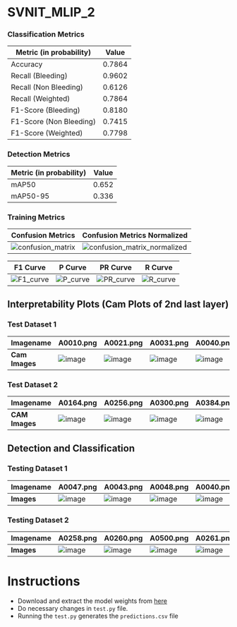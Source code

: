 # SVNIT_MLIP_2


 ### Classification Metrics
| Metric (in probability)| Value    |
|------------------------|----------|
| Accuracy               |   0.7864 |
| Recall (Bleeding)                 |   0.9602 |
| Recall (Non Bleeding)                 |   0.6126|
| Recall (Weighted)                 |   0.7864|
| F1-Score (Bleeding)               |  0.8180  |
| F1-Score (Non Bleeding)               |  0.7415  |
| F1-Score (Weighted)               |  0.7798  |

### Detection Metrics
| Metric (in probability)| Value          |
|------------------------|----------------|
|  mAP50 |     0.652      |
| mAP50-95|     0.336     |


### Training Metrics

| **Confusion Metrics** | **Confusion Metrics Normalized**|
|------ |---------------------|
|![confusion_matrix](https://github.com/pragneshbarik/misahub-challenge/assets/65221256/31ef191b-b8f4-4dc8-a336-6a2a340db6d3)|![confusion_matrix_normalized](https://github.com/pragneshbarik/misahub-challenge/assets/65221256/7a7d65d3-aa1c-43c1-bf19-7c40d390da9f)|


| **F1 Curve** | **P Curve**|**PR Curve** |**R Curve**|
|------ |---------------------|------ |---------------------|
|![F1_curve](https://github.com/pragneshbarik/misahub-challenge/assets/65221256/ec099737-cbbb-4da3-9cfd-4a0bb5913a58)|![P_curve](https://github.com/pragneshbarik/misahub-challenge/assets/65221256/a14ef28c-51e8-4c99-8ffd-58307e6c2280)|![PR_curve](https://github.com/pragneshbarik/misahub-challenge/assets/65221256/e8073211-0c11-4e22-9559-7e50b6aa47da)|![R_curve](https://github.com/pragneshbarik/misahub-challenge/assets/65221256/28c4cf9f-9e21-471a-92d8-de5b5ad80851)





## Interpretability Plots (Cam Plots of 2nd last layer)

### Test Dataset 1

| **Imagename** | **A0010.png** | **A0021.png**|**A0031.png**|**A0040.png**|**A0045.png**|
|------ |---------------------|---------------------|---------------------|---------------------|---------------------|
|**Cam Images** | ![image](https://github.com/pragneshbarik/misahub-challenge/assets/65221256/d4f9ba16-fa0a-477f-b65c-473bb858a8df)| ![image](https://github.com/pragneshbarik/misahub-challenge/assets/65221256/ead3de41-9dfd-4654-8a8b-dc264198a273)|![image](https://github.com/pragneshbarik/misahub-challenge/assets/65221256/d0369a27-069f-41d7-b110-dbf56b24c5a4)| ![image](https://github.com/pragneshbarik/misahub-challenge/assets/65221256/92306a7b-edb8-4943-9f68-956665a44cb1)|![image](https://github.com/pragneshbarik/misahub-challenge/assets/65221256/52080bf0-c102-4d83-b92b-75f4a6cb0b4e)


### Test Dataset 2
| **Imagename** | **A0164.png** | **A0256.png**|**A0300.png**|**A0384.png**|**A0473.png**|
|------ |---------------------|---------------------|---------------------|---------------------|---------------------|
|**CAM Images** | ![image](https://github.com/pragneshbarik/misahub-challenge/assets/65221256/80a92f3f-d64a-41d0-b16b-22723c67c7e1)| ![image](https://github.com/pragneshbarik/misahub-challenge/assets/65221256/37361d83-a8bd-4c8d-869e-a7cdbe11b89f)|![image](https://github.com/pragneshbarik/misahub-challenge/assets/65221256/06f7f812-1a4d-4147-bd3a-274cb84b7851)|![image](https://github.com/pragneshbarik/misahub-challenge/assets/65221256/c24f688e-c112-4249-8c2d-133a80c7a411)|![image](https://github.com/pragneshbarik/misahub-challenge/assets/65221256/ce9addc6-25c2-4e1f-a5ce-52360d8b795b)


## Detection and Classification
### Testing Dataset 1

| **Imagename** | **A0047.png** | **A0043.png**|**A0048.png**|**A0040.png**|**A0035.png**|
|------ |---------------------|---------------------|---------------------|---------------------|---------------------|
|**Images** | ![image](https://github.com/pragneshbarik/misahub-challenge/assets/65221256/b81cf6fd-58eb-4812-a174-46d1af28ae72)|![image](https://github.com/pragneshbarik/misahub-challenge/assets/65221256/4e51a286-98e9-44af-85b3-cc0cc79dfbef)|![image](https://github.com/pragneshbarik/misahub-challenge/assets/65221256/fb8d5cc0-9d46-46b1-b9a7-6d46215ceb57)| ![image](https://github.com/pragneshbarik/misahub-challenge/assets/65221256/bd986059-75c4-40ef-be4f-1c334fb14766)|![image](https://github.com/pragneshbarik/misahub-challenge/assets/65221256/b1a4b811-3341-41fc-bdda-c82a55c6641e)

### Testing Dataset 2
| **Imagename** | **A0258.png** | **A0260.png**|**A0500.png**|**A0261.png**|**A0498.png**|
|------ |---------------------|---------------------|---------------------|---------------------|---------------------|
|**Images** | ![image](https://github.com/pragneshbarik/misahub-challenge/assets/65221256/b3024ef7-79cf-46ed-b2c0-24962f9f0fdc)| ![image](https://github.com/pragneshbarik/misahub-challenge/assets/65221256/43632a5e-2389-4648-9839-ead3c0abe104)|![image](https://github.com/pragneshbarik/misahub-challenge/assets/65221256/e6d69155-ff8c-4064-8b03-ed3462270385)|![image](https://github.com/pragneshbarik/misahub-challenge/assets/65221256/5ed99275-804b-41ac-8697-d53105f52676)|![image](https://github.com/pragneshbarik/misahub-challenge/assets/65221256/f38d6335-3211-427e-8cb3-83c146813db3)|


# Instructions

- Download and extract the model weights from [here](url)
- Do necessary changes in `test.py` file.
- Running the `test.py` generates the `predictions.csv` file
